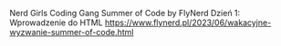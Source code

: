 Nerd Girls Coding Gang
Summer of Code by FlyNerd
Dzień 1: Wprowadzenie do HTML
https://www.flynerd.pl/2023/06/wakacyjne-wyzwanie-summer-of-code.html
